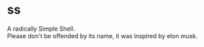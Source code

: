 # ss

A radically Simple Shell.    
Please don't be offended by its name, it was inspired by elon musk.
